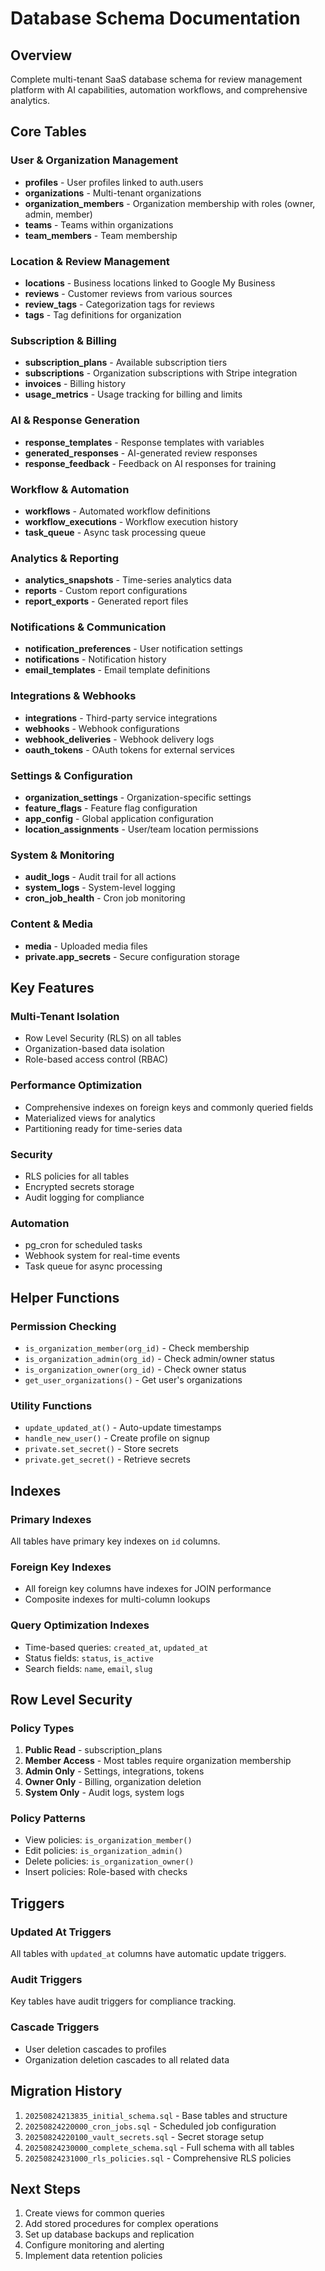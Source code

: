 # Database Schema Documentation

## Overview
Complete multi-tenant SaaS database schema for review management platform with AI capabilities, automation workflows, and comprehensive analytics.

## Core Tables

### User & Organization Management
- **profiles** - User profiles linked to auth.users
- **organizations** - Multi-tenant organizations
- **organization_members** - Organization membership with roles (owner, admin, member)
- **teams** - Teams within organizations
- **team_members** - Team membership

### Location & Review Management
- **locations** - Business locations linked to Google My Business
- **reviews** - Customer reviews from various sources
- **review_tags** - Categorization tags for reviews
- **tags** - Tag definitions for organization

### Subscription & Billing
- **subscription_plans** - Available subscription tiers
- **subscriptions** - Organization subscriptions with Stripe integration
- **invoices** - Billing history
- **usage_metrics** - Usage tracking for billing and limits

### AI & Response Generation
- **response_templates** - Response templates with variables
- **generated_responses** - AI-generated review responses
- **response_feedback** - Feedback on AI responses for training

### Workflow & Automation
- **workflows** - Automated workflow definitions
- **workflow_executions** - Workflow execution history
- **task_queue** - Async task processing queue

### Analytics & Reporting
- **analytics_snapshots** - Time-series analytics data
- **reports** - Custom report configurations
- **report_exports** - Generated report files

### Notifications & Communication
- **notification_preferences** - User notification settings
- **notifications** - Notification history
- **email_templates** - Email template definitions

### Integrations & Webhooks
- **integrations** - Third-party service integrations
- **webhooks** - Webhook configurations
- **webhook_deliveries** - Webhook delivery logs
- **oauth_tokens** - OAuth tokens for external services

### Settings & Configuration
- **organization_settings** - Organization-specific settings
- **feature_flags** - Feature flag configuration
- **app_config** - Global application configuration
- **location_assignments** - User/team location permissions

### System & Monitoring
- **audit_logs** - Audit trail for all actions
- **system_logs** - System-level logging
- **cron_job_health** - Cron job monitoring

### Content & Media
- **media** - Uploaded media files
- **private.app_secrets** - Secure configuration storage

## Key Features

### Multi-Tenant Isolation
- Row Level Security (RLS) on all tables
- Organization-based data isolation
- Role-based access control (RBAC)

### Performance Optimization
- Comprehensive indexes on foreign keys and commonly queried fields
- Materialized views for analytics
- Partitioning ready for time-series data

### Security
- RLS policies for all tables
- Encrypted secrets storage
- Audit logging for compliance

### Automation
- pg_cron for scheduled tasks
- Webhook system for real-time events
- Task queue for async processing

## Helper Functions

### Permission Checking
- `is_organization_member(org_id)` - Check membership
- `is_organization_admin(org_id)` - Check admin/owner status
- `is_organization_owner(org_id)` - Check owner status
- `get_user_organizations()` - Get user's organizations

### Utility Functions
- `update_updated_at()` - Auto-update timestamps
- `handle_new_user()` - Create profile on signup
- `private.set_secret()` - Store secrets
- `private.get_secret()` - Retrieve secrets

## Indexes

### Primary Indexes
All tables have primary key indexes on `id` columns.

### Foreign Key Indexes
- All foreign key columns have indexes for JOIN performance
- Composite indexes for multi-column lookups

### Query Optimization Indexes
- Time-based queries: `created_at`, `updated_at`
- Status fields: `status`, `is_active`
- Search fields: `name`, `email`, `slug`

## Row Level Security

### Policy Types
1. **Public Read** - subscription_plans
2. **Member Access** - Most tables require organization membership
3. **Admin Only** - Settings, integrations, tokens
4. **Owner Only** - Billing, organization deletion
5. **System Only** - Audit logs, system logs

### Policy Patterns
- View policies: `is_organization_member()`
- Edit policies: `is_organization_admin()`
- Delete policies: `is_organization_owner()`
- Insert policies: Role-based with checks

## Triggers

### Updated At Triggers
All tables with `updated_at` columns have automatic update triggers.

### Audit Triggers
Key tables have audit triggers for compliance tracking.

### Cascade Triggers
- User deletion cascades to profiles
- Organization deletion cascades to all related data

## Migration History
1. `20250824213835_initial_schema.sql` - Base tables and structure
2. `20250824220000_cron_jobs.sql` - Scheduled job configuration
3. `20250824220100_vault_secrets.sql` - Secret storage setup
4. `20250824230000_complete_schema.sql` - Full schema with all tables
5. `20250824231000_rls_policies.sql` - Comprehensive RLS policies

## Next Steps
1. Create views for common queries
2. Add stored procedures for complex operations
3. Set up database backups and replication
4. Configure monitoring and alerting
5. Implement data retention policies